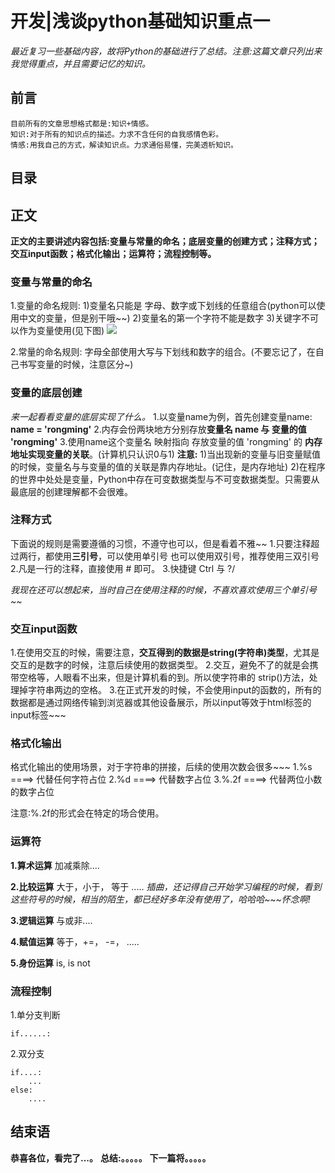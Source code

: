 # 开发|浅谈python基础知识重点一
*最近复习一些基础内容，故将Python的基础进行了总结。注意:这篇文章只列出来我觉得重点，并且需要记忆的知识。*

## 前言
    目前所有的文章思想格式都是:知识+情感。
    知识:对于所有的知识点的描述。力求不含任何的自我感情色彩。
    情感:用我自己的方式，解读知识点。力求通俗易懂，完美透析知识。

## 目录


## 正文
**正文的主要讲述内容包括:变量与常量的命名；底层变量的创建方式；注释方式；交互input函数；格式化输出；运算符；流程控制等。**

### 变量与常量的命名
1.变量的命名规则:
1)变量名只能是 字母、数字或下划线的任意组合(python可以使用中文的变量，但是别干哦~~)
2)变量名的第一个字符不能是数字
3)关键字不可以作为变量使用(见下图)
![](http://pu3mwbwzj.bkt.clouddn.com/Python%E5%85%B3%E9%94%AE%E5%AD%97.png)

2.常量的命名规则:
字母全部使用大写与下划线和数字的组合。(不要忘记了，在自己书写变量的时候，注意区分~)

### 变量的底层创建
*来一起看看变量的底层实现了什么。*
1.以变量name为例，首先创建变量name: **name = 'rongming'**
2.内存会份两块地方分别存放**变量名 name 与 变量的值 'rongming'**
3.使用name这个变量名 映射指向 存放变量的值 'rongming' 的 **内存地址实现变量的关联**。(计算机只认识0与1)
**注意:**
1)当出现新的变量与旧变量赋值的时候，变量名与与变量的值的关联是靠内存地址。(记住，是内存地址)
2)在程序的世界中处处是变量，Python中存在可变数据类型与不可变数据类型。只需要从最底层的创建理解都不会很难。

### 注释方式
下面说的规则是需要遵循的习惯，不遵守也可以，但是看着不雅~~
1.只要注释超过两行，都使用**三引号**，可以使用单引号 也可以使用双引号，推荐使用三双引号
2.凡是一行的注释，直接使用 # 即可。
3.快捷键 Ctrl 与 ?/

*我现在还可以想起来，当时自己在使用注释的时候，不喜欢喜欢使用三个单引号~~*


### 交互input函数
1.在使用交互的时候，需要注意，**交互得到的数据是string(字符串)类型**，尤其是交互的是数字的时候，注意后续使用的数据类型。
2.交互，避免不了的就是会携带空格等，人眼看不出来，但是计算机看的到。所以使字符串的 strip()方法，处理掉字符串两边的空格。
3.在正式开发的时候，不会使用input的函数的，所有的数据都是通过网络传输到浏览器或其他设备展示，所以input等效于html标签的input标签~~~


### 格式化输出
格式化输出的使用场景，对于字符串的拼接，后续的使用次数会很多~~~
1.%s       ====> 代替任何字符占位
2.%d      ====> 代替数字占位
3.%.2f    ====> 代替两位小数的数字占位

注意:%.2f的形式会在特定的场合使用。

### 运算符
**1.算术运算**
加减乘除....

**2.比较运算**
大于，小于， 等于 .....
*插曲，还记得自己开始学习编程的时候，看到这些符号的时候，相当的陌生，都已经好多年没有使用了，哈哈哈~~~怀念啊!*

**3.逻辑运算**
与或非....

**4.赋值运算**
等于，+=， -=， .....

**5.身份运算**
is, is not



### 流程控制
1.单分支判断
    
    if......:

2.双分支

    if....:
        ...
    else:
        ....






## 结束语
 **恭喜各位，看完了...。**
**总结:。。。。。**
**下一篇将。。。。。**








